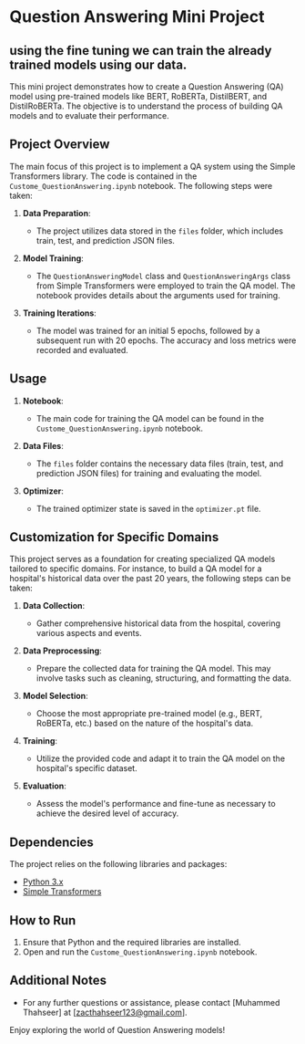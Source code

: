 # Question Answering Mini Project
## using the fine tuning we can train the already trained models using our data.

This mini project demonstrates how to create a Question Answering (QA) model using pre-trained models like BERT, RoBERTa, DistilBERT, and DistilRoBERTa. The objective is to understand the process of building QA models and to evaluate their performance.

## Project Overview

The main focus of this project is to implement a QA system using the Simple Transformers library. The code is contained in the `Custome_QuestionAnswering.ipynb` notebook. The following steps were taken:

1. **Data Preparation**:
   - The project utilizes data stored in the `files` folder, which includes train, test, and prediction JSON files.

2. **Model Training**:
   - The `QuestionAnsweringModel` class and `QuestionAnsweringArgs` class from Simple Transformers were employed to train the QA model. The notebook provides details about the arguments used for training.

3. **Training Iterations**:
   - The model was trained for an initial 5 epochs, followed by a subsequent run with 20 epochs. The accuracy and loss metrics were recorded and evaluated.

## Usage

1. **Notebook**:
   - The main code for training the QA model can be found in the `Custome_QuestionAnswering.ipynb` notebook.

2. **Data Files**:
   - The `files` folder contains the necessary data files (train, test, and prediction JSON files) for training and evaluating the model.

3. **Optimizer**:
   - The trained optimizer state is saved in the `optimizer.pt` file.

## Customization for Specific Domains

This project serves as a foundation for creating specialized QA models tailored to specific domains. For instance, to build a QA model for a hospital's historical data over the past 20 years, the following steps can be taken:

1. **Data Collection**:
   - Gather comprehensive historical data from the hospital, covering various aspects and events.

2. **Data Preprocessing**:
   - Prepare the collected data for training the QA model. This may involve tasks such as cleaning, structuring, and formatting the data.

3. **Model Selection**:
   - Choose the most appropriate pre-trained model (e.g., BERT, RoBERTa, etc.) based on the nature of the hospital's data.

4. **Training**:
   - Utilize the provided code and adapt it to train the QA model on the hospital's specific dataset.

5. **Evaluation**:
   - Assess the model's performance and fine-tune as necessary to achieve the desired level of accuracy.

## Dependencies

The project relies on the following libraries and packages:

- [Python 3.x](https://www.python.org/downloads/)
- [Simple Transformers](https://simpletransformers.ai/docs/usage/)

## How to Run

1. Ensure that Python and the required libraries are installed.
2. Open and run the `Custome_QuestionAnswering.ipynb` notebook.

## Additional Notes

- For any further questions or assistance, please contact [Muhammed Thahseer] at [zacthahseer123@gmail.com].

Enjoy exploring the world of Question Answering models!
